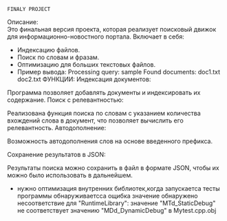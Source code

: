 ﻿    FINALY PROJECT
Описание:  
Это финальная версия проекта, которая реализует поисковый движок для информационно-новостного портала. Включает в себя:
- Индексацию файлов.
- Поиск по словам и фразам.
- Оптимизацию для больших текстовых файлов.
- Пример вывода:
Processing query: sample
Found documents: doc1.txt doc2.txt 
ФУНКЦИИ:
Индексация документов:

Программа позволяет добавлять документы и индексировать их содержание.
Поиск с релевантностью:

Реализована функция поиска по словам с указанием количества вхождений слова в документ, что позволяет вычислить его релевантность.
Автодополнение:

Возможность автодополнения слов на основе введенного префикса.

Сохранение результатов в JSON:

Результаты поиска можно сохранить в файл в формате JSON, чтобы их можно было использовать в дальнейшем.
- нужно оптимизация внутренних библиотек,когда запускаетса тесты программы обнаруживаетсса ощибка значение обнаружено несоответствие для "RuntimeLibrary": значение "MTd_StaticDebug" не соответствует значению "MDd_DynamicDebug" в Mytest.cpp.obj 